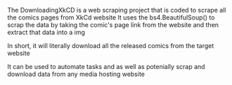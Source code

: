 The DownloadingXkCD is a web scraping project that is coded to scrape all the comics pages from XkCd website
It uses the bs4.BeautifulSoup() to scrap the data by taking the comic's page link from the website and then extract that data into a img

In short, it will literally download all the released comics from the target website

It can be used to automate tasks and as well as potenially scrap and download data from any media hosting website

